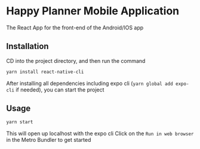 # Happy Planner Mobile Application

The React App for the front-end of the Android/IOS app

## Installation
CD into the project directory, and then run the command
```bash
yarn install react-native-cli
```
After installing all dependencies including expo cli (`yarn global add expo-cli` if needed), you can start the project

## Usage

```bash
yarn start
```
This will open up localhost with the expo cli
Click on the `Run in web browser` in the Metro Bundler to get started
